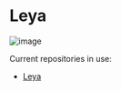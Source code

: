 # Leya
![image](https://user-images.githubusercontent.com/43888637/134954649-db10aa64-5015-495a-a50d-a9e679864cc2.png)

Current repositories in use:
* [Leya](https://github.com/judilica/leya)
